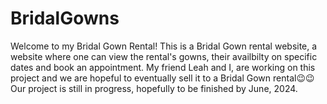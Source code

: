 # BridalGowns
Welcome to my Bridal Gown Rental!
This is a Bridal Gown rental website, a website where one can view the rental's gowns, their availbilty on specific dates and book an appointment.
My friend Leah and I, are working on this project and we are hopeful to eventually sell it to a Bridal Gown rental😉😉
Our project is still in progress, hopefully to be finished by June, 2024.
